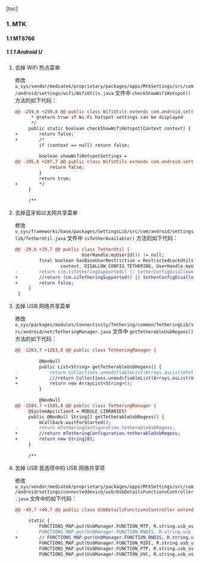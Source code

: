 [toc]

### 1. MTK

#### 1.1 MT8766

##### 1.1.1 Android U

1. 去掉 WiFi 热点菜单

   修改 `u_sys/vendor/mediatek/proprietary/packages/apps/MtkSettings/src/com/android/settings/wifi/WifiUtils.java` 文件中 `checkShowWifiHotspot()` 方法的如下代码：

   ```diff
   @@ -259,6 +259,8 @@ public class WifiUtils extends com.android.settingslib.wifi.WifiUtils {
         * @return true if Wi-Fi hotspot settings can be displayed
         */
        public static boolean checkShowWifiHotspot(Context context) {
   +        return false;
   +        /*
            if (context == null) return false;
    
            boolean showWifiHotspotSettings =
   @@ -285,6 +287,7 @@ public class WifiUtils extends com.android.settingslib.wifi.WifiUtils {
                return false;
            }
            return true;
   +        */
        }
    
        /**
   ```

2. 去掉蓝牙和以太网共享菜单

   修改 `u_sys/frameworks/base/packages/SettingsLib/src/com/android/settingslib/TetherUtil.java` 文件中 `isTetherAvailable()` 方法的如下代码：

   ```diff
   @@ -29,6 +29,7 @@ public class TetherUtil {
                            UserHandle.myUserId()) != null;
            final boolean hasBaseUserRestriction = RestrictedLockUtilsInternal.hasBaseUserRestriction(
                    context, DISALLOW_CONFIG_TETHERING, UserHandle.myUserId());
   -        return (cm.isTetheringSupported() || tetherConfigDisallowed) && !hasBaseUserRestriction;
   +        //return (cm.isTetheringSupported() || tetherConfigDisallowed) && !hasBaseUserRestriction;
   +        return false;
        }
    }
   ```

3. 去掉 USB 网络共享菜单

   修改 `u_sys/packages/modules/Connectivity/Tethering/common/TetheringLib/src/android/net/TetheringManager.java` 文件中 `getTetherableUsbRegexs()` 方法的如下代码：

   ```diff
   @@ -1263,7 +1263,8 @@ public class TetheringManager {
    
            @NonNull
            public List<String> getTetherableUsbRegexs() {
   -            return Collections.unmodifiableList(Arrays.asList(mTetherableUsbRegexs));
   +            ///return Collections.unmodifiableList(Arrays.asList(mTetherableUsbRegexs));
   +            return new ArrayList<String>();
            }
    
            @NonNull
   @@ -1504,7 +1505,8 @@ public class TetheringManager {
        @SystemApi(client = MODULE_LIBRARIES)
        public @NonNull String[] getTetherableUsbRegexs() {
            mCallback.waitForStarted();
   -        return mTetheringConfiguration.tetherableUsbRegexs;
   +        //return mTetheringConfiguration.tetherableUsbRegexs;
   +        return new String[0];
        }
    
        /**
   ```

4. 去掉 USB 首选项中的 USB 网络共享项

   修改 `u_sys/vendor/mediatek/proprietary/packages/apps/MtkSettings/src/com/android/settings/connecteddevice/usb/UsbDetailsFunctionsController.java` 文件中的如下代码：

   ```diff
   @@ -49,7 +49,7 @@ public class UsbDetailsFunctionsController extends UsbDetailsController
    
        static {
            FUNCTIONS_MAP.put(UsbManager.FUNCTION_MTP, R.string.usb_use_file_transfers);
   -        FUNCTIONS_MAP.put(UsbManager.FUNCTION_RNDIS, R.string.usb_use_tethering);
   +        // FUNCTIONS_MAP.put(UsbManager.FUNCTION_RNDIS, R.string.usb_use_tethering);
            FUNCTIONS_MAP.put(UsbManager.FUNCTION_MIDI, R.string.usb_use_MIDI);
            FUNCTIONS_MAP.put(UsbManager.FUNCTION_PTP, R.string.usb_use_photo_transfers);
            FUNCTIONS_MAP.put(UsbManager.FUNCTION_UVC, R.string.usb_use_uvc_webcam);
   ```

   